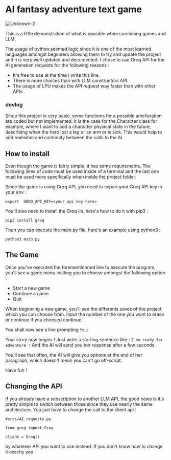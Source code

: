 # AI fantasy adventure text game

![Unknown-2](https://github.com/TimotheeGayet/AI-Adventure/assets/79696450/95f382d3-56da-4742-8a98-205e57b42f66)

This is a little demonstration of what is possible when combining games and LLM.

The usage of python seemed logic since it is one of the most learned languages amongst beginners allowing them to try and update the project and it is very well updated and documented. 
I chose to use Groq API for the AI generation requests for the following reasons :
- It's free to use at the time I write this line.
- There is more choices than with LLM constructors API.
- The usage of LPU makes the API request way faster than with other APIs.

### devlog
Since this project is very basic, some functions for a possible amelioration are coded but not implemented.
It is the case for the Character class for example, where I want to add a character physical state in the future, describing when the hero lost a leg or an arm or is sick.
This would help to add realismm and continuity between the calls to the AI.

## How to install
Even though the game is fairly simple, it has some requirements.
The following lines of code must be used inside of a terminal and the last one must be used more specifically when inside the project folder.

Since the game is using Groq API, you need to export your Groq API key in your env :
```
export  GROQ_API_KEY=<your api key here>
```

You'll also need to install the Groq lib, here's how to do it with pip3 :
```
pip3 install groq
```

Then you can execute the main.py file, here's an example using python3 :
```
python3 main.py
```


## The Game
Once you've executed the forementionned line to execute the program, you'll see a game menu inviting you to choose amongst the following option :
- Start a new game
- Continue a game
- Quit

When beginning a new game, you'll see the differents saves of the project which you can choose from.
Input the number of the one you want to erase or continue if you choosed continue.

You shall now see a line prompting ```You: ```

Your story now begins !
Just write a starting sentence like : ```I am ready for adventure !```
And the AI will send you her response after a few seconds.

You'll see that often, the AI will give you options at the end of her paragraph, which doesn't mean you can't go off-script.

Have fun !

## Changing the API
If you already have a subscription to another LLM API, the good news is it's pretty simple to switch between those since they use nearly the same architecture.
You just have to change the call to the client api :
```
#srcs/AI_requests.py

from groq import Groq

client = Groq()
```
by whatever API you want to use instead.
If you don't know how to change it exactly you

